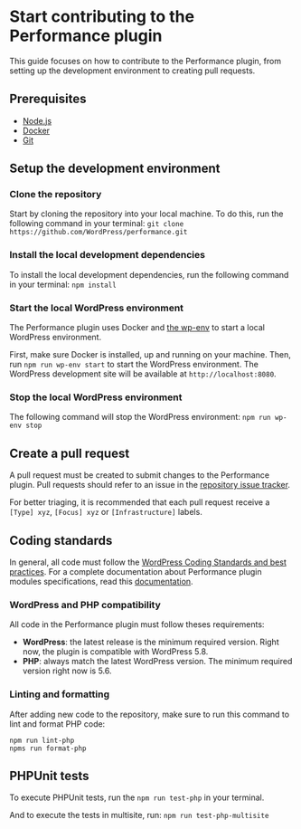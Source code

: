 # Start contributing to the Performance plugin
This guide focuses on how to contribute to the Performance plugin, from setting up the development environment to creating pull requests.

## Prerequisites
- [Node.js](https://nodejs.org)
- [Docker](https://www.docker.com/products/docker-desktop)
- [Git](https://git-scm.com)

## Setup the development environment

### Clone the repository
Start by cloning the repository into your local machine. To do this, run the following command in your terminal:
`git clone https://github.com/WordPress/performance.git`

### Install the local development dependencies
To install the local development dependencies, run the following command in your terminal:
`npm install`

### Start the local WordPress environment
The Performance plugin uses Docker and [the wp-env](https://developer.wordpress.org/block-editor/reference-guides/packages/packages-env) to start a local WordPress environment.

First, make sure Docker is installed, up and running on your machine. Then, run `npm run wp-env start` to start the WordPress environment. The WordPress development site will be available at `http://localhost:8080`.

### Stop the local WordPress environment
The following command will stop the WordPress environment:
`npm run wp-env stop`

## Create a pull request
A pull request must be created to submit changes to the Performance plugin. Pull requests should refer to an issue in the [repository issue tracker](https://github.com/WordPress/performance/issues).

For better triaging, it is recommended that each pull request receive a `[Type] xyz`, `[Focus] xyz` or `[Infrastructure]` labels.

## Coding standards
In general, all code must follow the [WordPress Coding Standards and best practices](https://developer.wordpress.org/coding-standards/). For a complete documentation about Performance plugin modules specifications, read this [documentation](./Writing-a-module.md).

### WordPress and PHP compatibility
All code in the Performance plugin must follow theses requirements:
- **WordPress**: the latest release is the minimum required version. Right now, the plugin is compatible with WordPress 5.8.
- **PHP**: always match the latest WordPress version. The minimum required version right now is 5.6.

### Linting and formatting
After adding new code to the repository, make sure to run this command to lint and format PHP code:
```
npm run lint-php
npms run format-php
```

## PHPUnit tests
To execute PHPUnit tests, run the `npm run test-php` in your terminal.

And to execute the tests in multisite, run:
`npm run test-php-multisite`
